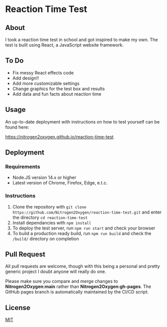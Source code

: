 # Reaction Time Test
## About
I took a reaction time test in school and got inspired to make my own. The test is built using React, a JavaScript website framework. 

## To Do
* Fix messy React effects code
* Add design!!
* Add more customizable settings 
* Change graphics for the test box and results
* Add data and fun facts about reaction time
## Usage
An up-to-date deployment with instructions on how to test yourself can be found here:

https://nitrogen2oxygen.github.io/reaction-time-test

## Deployment
### Requirements
* Node.JS version 14.x or higher
* Latest version of Chrome, Firefox, Edge, e.t.c.

### Instructions
1. Clone the repository with `git clone https://github.com/Nitrogen2Oxygen/reaction-time-test.git` and enter the directory `cd reaction-time-test`
2. Install dependancies with `npm install`
3. To deploy the test server, run `npm run start` and check your browser
4. To build a production ready build, run `npm run build` and check the `/build/` directory on completion

## Pull Request
All pull requests are welcome, though with this being a personal and pretty generic project I doubt anyone will really do one.

Please make sure you compare and merge changes to **Nitrogen2Oxygen:main** rather than **Nitrogen2Oxygen:gh-pages**. The GitHub pages branch is automatically maintained by the CI/CD script.
## License
[MIT](https://github.com/Nitrogen2Oxygen/reaction-time-test/blob/main/LICENSE)